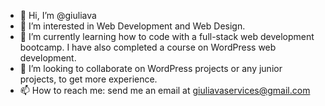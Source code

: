 - 👋 Hi, I’m @giuliava
- 👀 I’m interested in Web Development and Web Design.
- 🌱 I’m currently learning how to code with a full-stack web development bootcamp. I have also completed a course on WordPress web development.
- 💞️ I’m looking to collaborate on WordPress projects or any junior projects, to get more experience.
- 📫 How to reach me: send me an email at giuliavaservices@gmail.com 

<!---
giuliava/giuliava is a ✨ special ✨ repository because its `README.md` (this file) appears on your GitHub profile.
You can click the Preview link to take a look at your changes.
--->
